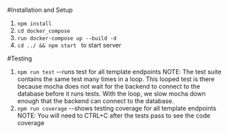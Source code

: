 #Installation and Setup

1. `npm install`
2. `cd docker_compose`
3. `run docker-compose up --build -d`
4. `cd ../ && npm start ` to start server

#Testing

1. `npm run test`
   --runs test for all template endpoints NOTE: The test suite contains the same test many times in a loop. This looped test is there because mocha does not wait for the backend to connect to the database before it runs tests. With the loop, we slow mocha down enough that the backend can connect to the database.
2. `npm run coverage`
   --shows testing coverage for all template endpoints NOTE: You will need to CTRL+C after the tests pass to see the code coverage
